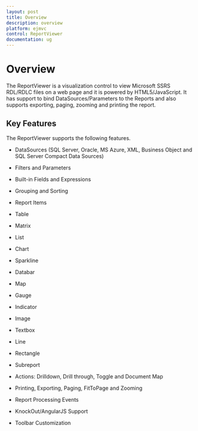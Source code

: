 ```yaml
---
layout: post
title: Overview
description: overview
platform: ejmvc
control: ReportViewer
documentation: ug
---
```


# Overview

The ReportViewer is a visualization control to view Microsoft SSRS RDL/RDLC files on a web page and it is powered by HTML5/JavaScript. It has support to bind DataSources/Parameters to the Reports and also supports exporting, paging, zooming and printing the report.

## Key Features

The ReportViewer supports the following features.



* DataSources (SQL Server, Oracle, MS Azure, XML, Business Object and SQL Server Compact Data Sources)



* Filters and Parameters



* Built-in Fields and Expressions



* Grouping and Sorting



* Report Items



* Table



* Matrix



* List



* Chart



* Sparkline



* Databar



* Map



* Gauge



* Indicator



* Image



* Textbox



* Line



* Rectangle



* Subreport



* Actions: Drilldown, Drill through, Toggle and Document Map



* Printing, Exporting, Paging, FitToPage and Zooming



* Report Processing Events



* KnockOut/AngularJS Support



* Toolbar Customization
